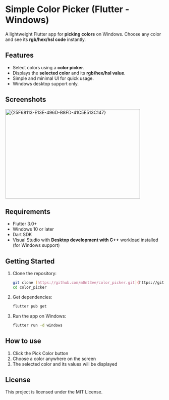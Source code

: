 # Simple Color Picker (Flutter - Windows)

A lightweight Flutter app for **picking colors** on Windows. Choose any color and see its **rgb/hex/hsl code** instantly.

## Features

- Select colors using a **color picker**.  
- Displays the **selected color** and its **rgb/hex/hsl value**.  
- Simple and minimal UI for quick usage.  
- Windows desktop support only.

## Screenshots

<img width="427" height="283" alt="{25F68113-E13E-496D-B8FD-41C5E513C147}" src="https://github.com/user-attachments/assets/36357321-effd-49af-a3bf-559142e71575" />

## Requirements

- Flutter 3.0+  
- Windows 10 or later  
- Dart SDK  
- Visual Studio with **Desktop development with C++** workload installed (for Windows support)

## Getting Started

1. Clone the repository:

   ```bash
   git clone [https://github.com/m0nt3ee/color_picker.git](https://github.com/m0nt3ee/color_picker.git)
   cd color_picker
   ```
   
2. Get dependencies:

   ```bash
   flutter pub get
   ```

3. Run the app on Windows:

   ```bash
   flutter run -d windows
   ```

## How to use

  1. Click the Pick Color button
  2. Choose a color anywhere on the screen
  3. The selected color and its values will be displayed

## License

  This project is licensed under the MIT License.
